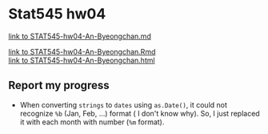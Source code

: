 
# Stat545 hw04

[link to STAT545-hw04-An-Byeongchan.md](STAT545-hw04-An-Byeongchan.md)  

 
[link to STAT545-hw04-An-Byeongchan.Rmd](STAT545-hw04-An-Byeongchan.Rmd)  
[link to STAT545-hw04-An-Byeongchan.html](STAT545-hw04-An-Byeongchan.html)

## Report my progress





- When converting `strings` to `dates` using `as.Date()`, it could not recognize `%b` (Jan, Feb, ...) format ( I don't know why). So, I just replaced it with each month with number (`%m` format).

